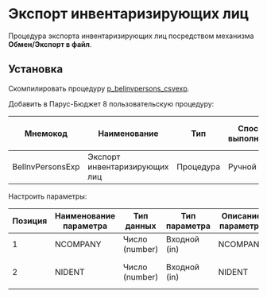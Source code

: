 # Экспорт инвентаризирующих лиц

Процедура экспорта инвентаризирующих лиц посредством механизма **Обмен/Экспорт в файл**.

## Установка

Скомпилировать процедуру [p_belinvpersons_csvexp](../src/p_belinvpersons_csvexp.sql).

Добавить в Парус-Бюджет 8 пользовательскую процедуру:

|Мнемокод|Наименование|Тип|Способ выполнения|Имя хранимой процедуры|Блокировка при выполнении|Пиктограмма|
|---|---|---|---|---|---|---|
|BelInvPersonsExp|Экспорт инвентаризирующих лиц|Процедура|Ручной|P_BELINVPERSONS_CSVEXP|Нет|

Настроить параметры:

|Позиция|Наименование параметра|Тип данных|Тип параметра|Описание параметра|Визуализация|Привязка|Обязательный|Раздел|Метод вызова|Параметр|Родительский параметр|Дополнительный словарь|
|---|---|---|---|---|---|---|---|---|---|---|---|---|
|1|NCOMPANY|Число (number)|Входной (in)|NCOMPANY|Нет|К организации|Да||||||
|2|NIDENT|Число (number)|Входной (in)|NIDENT|Нет|К идентификатору ведомости|Да||||||
